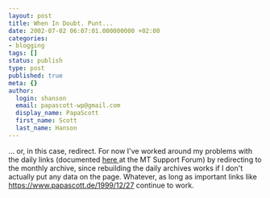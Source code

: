 ```yaml
---
layout: post
title: When In Doubt. Punt...
date: 2002-07-02 06:07:01.000000000 +02:00
categories:
- blogging
tags: []
status: publish
type: post
published: true
meta: {}
author:
  login: shanson
  email: papascott-wp@gmail.com
  display_name: PapaScott
  first_name: Scott
  last_name: Hanson
---
```

<p>... or, in this case, redirect. For now I've worked around my problems with the daily links (documented <a href="http://www.movabletype.org/support/ib3/ikonboard.cgi?s=3d211b8658daffff;act=ST;f=9;t=685">here </a>at the MT Support Forum) by redirecting to the monthly archive, since rebuilding the daily archives works if I don't actually put any data on the page. Whatever, as long as important links like <a href="/1999/12/27">https://www.papascott.de/1999/12/27</a> continue to work.</p>
